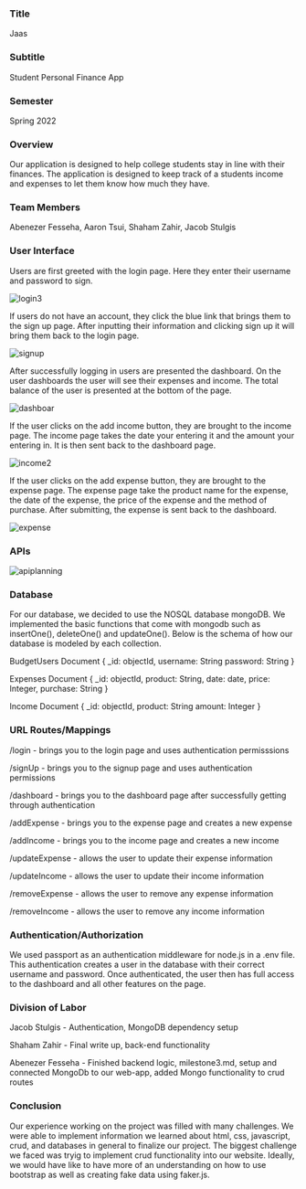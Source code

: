 ### Title
Jaas

### Subtitle
Student Personal Finance App

### Semester
Spring 2022

### Overview
Our application is designed to help college students stay in line with their finances. The application is designed to keep track of a students income and expenses to let them know how much they have.

### Team Members
Abenezer Fesseha, 
Aaron Tsui, 
Shaham Zahir, 
Jacob Stulgis

### User Interface

Users are first greeted with the login page. Here they enter their username and password to sign.

![login3](https://user-images.githubusercontent.com/61201778/164344572-ac0276e4-cf58-442b-9ba9-dd9600d694a8.png)

If users do not have an account, they click the blue link that brings them to the sign up page. After inputting their information and clicking sign up it will bring them back to the login page.

![signup](https://user-images.githubusercontent.com/61201778/164344606-619b85d5-bfda-441b-9d26-943db3ff4fc7.png)

After successfully logging in users are presented the dashboard. On the user dashboards the user will see their expenses and income. The total balance of the user is presented at the bottom of the page.

![dashboar](https://user-images.githubusercontent.com/61201778/164344557-c042e072-16af-4b0f-9878-becf9a67f4e9.png)

If the user clicks on the add income button, they are brought to the income page. The income page takes the date your entering it and the amount your entering in. It is then sent back to the dashboard page.

![income2](https://user-images.githubusercontent.com/61201778/164344522-830e3bf4-c052-46ef-ae92-710fe40dc05d.png)

If the user clicks on the add expense button, they are brought to the expense page. The expense page take the product name for the expense, the date of the expense, the price of the expense and the method of purchase. After submitting, the expense is sent back to the dashboard.

![expense](https://user-images.githubusercontent.com/61201778/164344543-01674e2c-761e-4e58-b99d-0cd4f8b57302.png)


### APIs

![apiplanning](https://user-images.githubusercontent.com/77024369/161867114-b3203ace-8151-4ee8-9c02-83d3d6e6f421.png)

### Database

For our database, we decided to use the NOSQL database mongoDB. We implemented the basic functions that come with mongodb such as insertOne(), deleteOne() and updateOne(). Below is the schema of how our database is modeled by each collection. 

BudgetUsers Document
{
  _id: objectId,
  username: String
  password: String
}

Expenses Document
{
  _id: 
  objectId,
  product: 
  String,
  date:
  date,
  price: 
  Integer,
  purchase: 
  String
}

Income Document
{
  _id: objectId,
  product: String
  amount: Integer
}


### URL Routes/Mappings

/login - brings you to the login page and uses authentication permisssions

/signUp - brings you to the signup page and uses authentication permissions

/dashboard - brings you to the dashboard page after successfully getting through authentication

/addExpense - brings you to the expense page and creates a new expense

/addIncome - brings you to the income page and creates a new income

/updateExpense - allows the user to update their expense information

/updateIncome - allows the user to update their income information

/removeExpense - allows the user to remove any expense information

/removeIncome - allows the user to remove any income information

### Authentication/Authorization
We used passport as an authentication middleware for node.js in a .env file. This authentication creates a user in the database with their correct username and password. Once authenticated, the user then has full access to the dashboard and all other features on the page. 

### Division of Labor

Jacob Stulgis - Authentication, MongoDB dependency setup

Shaham Zahir - Final write up, back-end functionality 

Abenezer Fesseha - Finished backend logic, milestone3.md, setup and connected MongoDb to our web-app, added Mongo functionality to crud routes

### Conclusion
Our experience working on the project was filled with many challenges. We were able to implement information we learned about html, css, javascript, crud, and databases in general to finalize our project. The biggest challenge we faced was tryig to implement crud functionality into our website. Ideally, we would have like to have more of an understanding on how to use bootstrap as well as creating fake data using faker.js.
